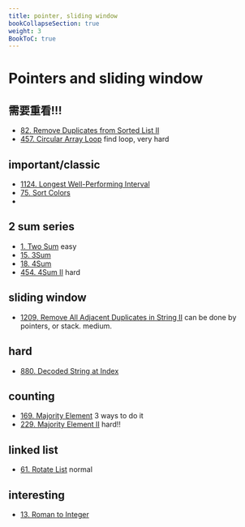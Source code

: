 ```yaml
---
title: pointer, sliding window
bookCollapseSection: true
weight: 3
BookToC: true
---
```

# Pointers and sliding window

## 需要重看!!!
- [82. Remove Duplicates from Sorted List II](82)
- [457. Circular Array Loop](457) find loop, very hard

## important/classic
- [1124. Longest Well-Performing Interval](1124)
- [75. Sort Colors](75)
- 
## 2 sum series
- [1. Two Sum](1) easy
- [15. 3Sum](15) 
- [18. 4Sum](18)
- [454. 4Sum II](454) hard

## sliding window
- [1209. Remove All Adjacent Duplicates in String II](1209) can be done by pointers, or stack. medium.

## hard
- [880. Decoded String at Index](800)

## counting
- [169. Majority Element](169) 3 ways to do it
- [229. Majority Element II](229) hard!!

## linked list
- [61. Rotate List](61) normal 

## interesting
- [13. Roman to Integer](13)